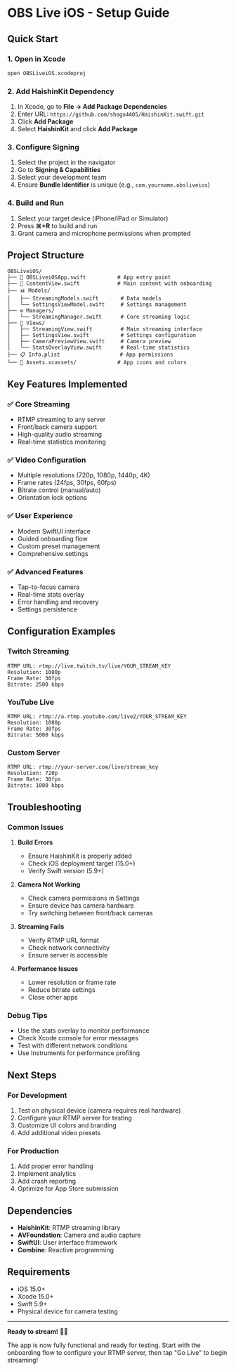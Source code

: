 # OBS Live iOS - Setup Guide

## Quick Start

### 1. Open in Xcode
```bash
open OBSLiveiOS.xcodeproj
```

### 2. Add HaishinKit Dependency
1. In Xcode, go to **File → Add Package Dependencies**
2. Enter URL: `https://github.com/shogo4405/HaishinKit.swift.git`
3. Click **Add Package**
4. Select **HaishinKit** and click **Add Package**

### 3. Configure Signing
1. Select the project in the navigator
2. Go to **Signing & Capabilities**
3. Select your development team
4. Ensure **Bundle Identifier** is unique (e.g., `com.yourname.obsliveios`)

### 4. Build and Run
1. Select your target device (iPhone/iPad or Simulator)
2. Press **⌘+R** to build and run
3. Grant camera and microphone permissions when prompted

## Project Structure

```
OBSLiveiOS/
├── 📱 OBSLiveiOSApp.swift          # App entry point
├── 🎯 ContentView.swift            # Main content with onboarding
├── 📊 Models/
│   ├── StreamingModels.swift       # Data models
│   └── SettingsViewModel.swift     # Settings management
├── ⚙️ Managers/
│   └── StreamingManager.swift      # Core streaming logic
├── 🎨 Views/
│   ├── StreamingView.swift         # Main streaming interface
│   ├── SettingsView.swift          # Settings configuration
│   ├── CameraPreviewView.swift     # Camera preview
│   └── StatsOverlayView.swift      # Real-time statistics
├── 📋 Info.plist                   # App permissions
└── 🎨 Assets.xcassets/             # App icons and colors
```

## Key Features Implemented

### ✅ Core Streaming
- RTMP streaming to any server
- Front/back camera support
- High-quality audio streaming
- Real-time statistics monitoring

### ✅ Video Configuration
- Multiple resolutions (720p, 1080p, 1440p, 4K)
- Frame rates (24fps, 30fps, 60fps)
- Bitrate control (manual/auto)
- Orientation lock options

### ✅ User Experience
- Modern SwiftUI interface
- Guided onboarding flow
- Custom preset management
- Comprehensive settings

### ✅ Advanced Features
- Tap-to-focus camera
- Real-time stats overlay
- Error handling and recovery
- Settings persistence

## Configuration Examples

### Twitch Streaming
```
RTMP URL: rtmp://live.twitch.tv/live/YOUR_STREAM_KEY
Resolution: 1080p
Frame Rate: 30fps
Bitrate: 2500 kbps
```

### YouTube Live
```
RTMP URL: rtmp://a.rtmp.youtube.com/live2/YOUR_STREAM_KEY
Resolution: 1080p
Frame Rate: 30fps
Bitrate: 5000 kbps
```

### Custom Server
```
RTMP URL: rtmp://your-server.com/live/stream_key
Resolution: 720p
Frame Rate: 30fps
Bitrate: 1000 kbps
```

## Troubleshooting

### Common Issues

1. **Build Errors**
   - Ensure HaishinKit is properly added
   - Check iOS deployment target (15.0+)
   - Verify Swift version (5.9+)

2. **Camera Not Working**
   - Check camera permissions in Settings
   - Ensure device has camera hardware
   - Try switching between front/back cameras

3. **Streaming Fails**
   - Verify RTMP URL format
   - Check network connectivity
   - Ensure server is accessible

4. **Performance Issues**
   - Lower resolution or frame rate
   - Reduce bitrate settings
   - Close other apps

### Debug Tips

- Use the stats overlay to monitor performance
- Check Xcode console for error messages
- Test with different network conditions
- Use Instruments for performance profiling

## Next Steps

### For Development
1. Test on physical device (camera requires real hardware)
2. Configure your RTMP server for testing
3. Customize UI colors and branding
4. Add additional video presets

### For Production
1. Add proper error handling
2. Implement analytics
3. Add crash reporting
4. Optimize for App Store submission

## Dependencies

- **HaishinKit**: RTMP streaming library
- **AVFoundation**: Camera and audio capture
- **SwiftUI**: User interface framework
- **Combine**: Reactive programming

## Requirements

- iOS 15.0+
- Xcode 15.0+
- Swift 5.9+
- Physical device for camera testing

---

**Ready to stream!** 🎥✨

The app is now fully functional and ready for testing. Start with the onboarding flow to configure your RTMP server, then tap "Go Live" to begin streaming!